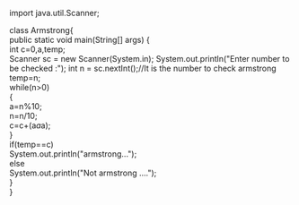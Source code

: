 import java.util.Scanner;

class Armstrong{  
  public static void main(String[] args)  {  
    int c=0,a,temp;   
    Scanner sc = new Scanner(System.in);
    System.out.println("Enter number to be checked :");
    int n = sc.nextInt();//It is the number to check armstrong
    temp=n;  
    while(n>0)  
    {  
    a=n%10;  
    n=n/10;  
    c=c+(a*a*a);  
    }  
    if(temp==c)  
    System.out.println("armstrong...");   
    else  
        System.out.println("Not armstrong ....");   
   }  
}  
